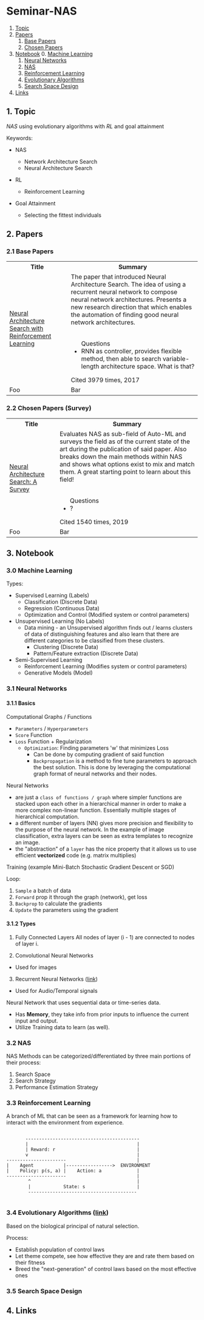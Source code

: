 # Seminar-NAS

1. [Topic](#topic)
2. [Papers](#papers)
    1. [Base Papers](#bp)
    2. [Chosen Papers](#cp)
3. [Notebook](#notebook)
    0. [Machine Learning](#ml)
    1. [Neural Networks](#nn)
    2. [NAS](#nas)
    3. [Reinforcement Learning](#rl)
    4. [Evolutionary Algorithms](#ea)
    5. [Search Space Design](#ea)
4. [Links](#links)

<a name="topic"/>

## 1. Topic

*NAS* using evolutionary algorithms with *RL* and goal attainment

Keywords:
- NAS
    - Network Architecture Search
    - Neural Architecture Search

- RL
    - Reinforcement Learning

- Goal Attainment
    - Selecting the fittest individuals


<a name="papers"/>

## 2. Papers

### 2.1 Base Papers
<table>
<tr>
  <th>Title</th>
  <th>Summary</th>
</tr>
<tr>
  <td> <a href="https://arxiv.org/abs/1611.01578">
  Neural Architecture Search with Reinforcement Learning
  </a> </td>
  <td>
  The paper that introduced Neural Architecture Search. The idea of using a recurrent neural network to compose
  neural network architectures. Presents a new research direction that which enables the automation of finding
  good neural network architectures.

  <br>
  <br>
  <ul>Questions
  <li>
  RNN as controller, provides flexible method, then able to search variable-length architecture space.
  What is that?
  </li>
  </ul>
  Cited 3979 times, 2017
  </td>
</tr>
<tr>
  <td>Foo</td>
  <td>Bar</td>
</tr>
</table>

### 2.2 Chosen Papers (Survey)
<table>
<tr>
  <th>Title</th>
  <th>Summary</th>
</tr>
<tr>
  <td> <a href="https://arxiv.org/abs/1611.01578">
  Neural Architecture Search: A Survey
  </a> </td>
  <td>
  Evaluates NAS as sub-field of Auto-ML and surveys the field as of the current
  state of the art during the publication of said paper. Also breaks down the main
  methods within NAS and shows what options exist to mix and match them. A great starting point
  to learn about this field!

  <br>
  <br>
  <ul>Questions
  <li>
  ?
  </li>
  </ul>
  Cited 1540 times, 2019
  </td>
</tr>
<tr>
  <td>Foo</td>
  <td>Bar</td>
</tr>
</table>


<a name="notebook"/>

## 3. Notebook
### 3.0 Machine Learning
Types:
- Supervised Learning (Labels)
    - Classification (Discrete Data)
    - Regression (Continuous Data)
    - Optimization and Control (Modified system or control parameters)
- Unsupervised Learning (No Labels)
    - Data mining - an Unsupervised algorithm finds out / learns clusters of data of distinguishing features and also
    learn that there are different categories to be classified from these clusters.
        - Clustering (Discrete Data)
        - Pattern/Feature extraction (Discrete Data)
- Semi-Supervised Learning
    - Reinforcement Learning (Modifies system or control parameters)
    - Generative Models (Model)

### 3.1 Neural Networks
#### 3.1.1 Basics
Computational Graphs / Functions
- `Parameters` / `Hyperparameters`
- `Score` Function
- `Loss` Function + Regularization
    - `Optimization`: Finding parameters 'w' that minimizes Loss
        - Can be done by computing gradient of said function
        - `Backpropagation` is a method to fine tune parameters to approach the best solution.
        This is done by leveraging the computational graph format of neural networks and
        their nodes.

Neural Networks
- are just a `class of functions / graph` where simpler functions are stacked upon each other in a hierarchical
manner in order to make a more complex non-linear function. Essentially multiple stages of
hierarchical computation.
- a different number of layers (NN) gives more precision and flexibility to the purpose of the neural network.
In the example of image classification, extra layers can be seen as extra templates to recognize an image.
- the "abstraction" of a `layer` has the nice property that it allows us to use efficient **vectorized**
code (e.g. matrix multiplies)

Training (example Mini-Batch Stochastic Gradient Descent or SGD)

Loop:
1. `Sample` a batch of data
2. `Forward` prop it through the graph (network), get loss
3. `Backprop` to calculate the gradients
4. `Update` the parameters using the gradient


#### 3.1.2 Types
1. Fully Connected Layers
All nodes of layer (i - 1) are connected to nodes of layer i.

2. Convolutional Neural Networks
- Used for images

3. Recurrent Neural Networks ([link](https://www.ibm.com/cloud/learn/recurrent-neural-networks))
- Used for Audio/Temporal signals

Neural Network that uses sequential data or time-series data.
- Has **Memory**, they take info from prior inputs to influence the current input and output.
- Utilize Training data to learn (as well).


### 3.2 NAS
NAS Methods can be categorized/differentiated by three main portions of their process:
1. Search Space
2. Search Strategy
3. Performance Estimation Strategy

### 3.3 Reinforcement Learning
A branch of ML that can be seen as a framework for learning how to interact with the environment
from experience.

```

       ------------------------------------------
       |                                        |
       | Reward: r                              |
       v                                        |
----------------------                          |
|    Agent           |----------------->  ENVIRONMENT
|    Policy: p(s, a) |    Action: a             |
----------------------                          |
        ^                                       |
        |            State: s                   |
        ----------------------------------------


```

### 3.4 Evolutionary Algorithms ([link](https://www.youtube.com/watch?v=CZE86BPDqCI))
Based on the biological principal of natural selection.

Process:
- Establish population of control laws
- Let theme compete, see how effective they are and rate them based on their fitness
- Breed the "next-generation" of control laws based on the most effective ones


### 3.5 Search Space Design

## 4. Links
